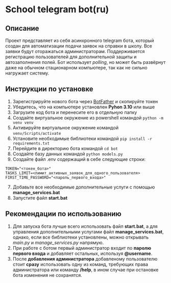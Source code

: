 # School telegram bot(ru)
## Описание
Проект представляет из себя асинхронного telegram бота, который создан для автоматизации подачи заявок на справки в школу. Все заявки будут оторажаться администраторам. Поддерживается регистрацию пользователей для дополнительной защиты и автозаполнения полей. Бот использует *polling*, но может быть развёрнут даже на обычном стационарном компьютере, так как не сильно нагружает систему.

## Инструкции по установке
1. Зарегистрируйте нового бота через [BotFather](https://t.me/BotFather) и скопируйте токен
2. Убедитесь, что на компьютере установлен **Pyhon 3.10** или выше 
3. Загрузите код бота и перенесите его в отдельную папку
4. Создайте виртуальное окружение из powershell командой ```python -m venv venv```
5. Активируйте виртуальное окружение командой ```venv/Scripts/activate```
6. Установите необходимые библиотеки командой ```pip install -r requirements.txt```
7. Перейдите в директорию бота командой ```cd bot```
8. Создайте базу данных командой ```python models.py``` 
9. Создайте файл .env содержащий в себе следующие строки:
```
TOKEN="<токен_бота>"
TASKS_LIMIT=<лимит_активных_заявок_для_одного_пользователя>
FIRST_TIME_PASSWORD="<пароль_первого_входа>"
```
7. Добавьте все необходимые дополнительные услуги с помощью **manage_services.bat**
8. Запустите файл **start.bat**

## Рекомендации по использованию
1. Для запуска бота лучше всего использовать файл **start.bat**, а для управления дополнительными услугами файл **manage_services.bat**, однако, если все библиотеки установлены, можно открывать *main.py* и *manage_services.py* напрямую.
2. При работе с ботом первый администратор входит по **паролю первого входа** и добавляет остальных, используя **@username**.
3. После **добавления администратора** добавленому пользователю стоит **сразу** использовать одну из команд, требующих права администратора или команду **/help**, в ином случае при остановке бота изменения не сохранятся.
